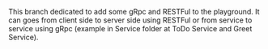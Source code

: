 This branch dedicated to add some gRpc and RESTFul to the playground. It can goes from client side to server side using RESTFul or from service to service using gRpc (example in Service folder at ToDo Service and Greet Service).
